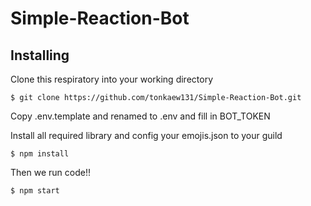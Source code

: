 # Simple-Reaction-Bot

## Installing
Clone this respiratory into your working directory

``` 
$ git clone https://github.com/tonkaew131/Simple-Reaction-Bot.git
```

Copy .env.template and renamed to .env and fill in BOT_TOKEN

Install all required library and config your emojis.json to your guild

```
$ npm install
```

Then we run code!!

```
$ npm start
```
